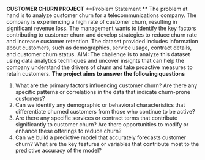 **CUSTOMER CHURN PROJECT**
**Problem Statement **
The problem at hand is to analyze customer churn for a telecommunications company. The company is experiencing a high rate of customer churn, resulting in significant revenue loss. The management wants to identify the key factors contributing to customer churn and develop strategies to reduce churn rate and increase customer retention. The dataset provided includes information about customers, such as demographics, service usage, contract details, and customer churn status. 
AIM: The challenge is to analyze this dataset using data analytics techniques and uncover insights that can help the company understand the drivers of churn and take proactive measures to retain customers.
**The project aims to answer the following questions**
1. What are the primary factors influencing customer churn? Are there any specific patterns or correlations in the data that indicate churn-prone customers?
2. Can we identify any demographic or behavioral characteristics that differentiate churned customers from those who continue to be active?
3. Are there any specific services or contract terms that contribute significantly to customer churn? Are there opportunities to modify or enhance these offerings to reduce churn?
4. Can we build a predictive model that accurately forecasts customer churn? What are the key features or variables that contribute most to the predictive accuracy of the model?
